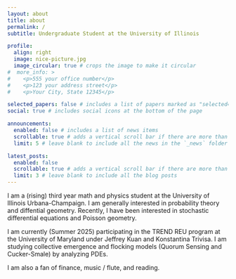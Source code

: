 ```yaml
---
layout: about
title: about
permalink: /
subtitle: Undergraduate Student at the University of Illinois

profile:
  align: right
  image: nice-picture.jpg
  image_circular: true # crops the image to make it circular
#  more_info: >
#    <p>555 your office number</p>
#    <p>123 your address street</p>
#    <p>Your City, State 12345</p>

selected_papers: false # includes a list of papers marked as "selected={true}"
social: true # includes social icons at the bottom of the page

announcements:
  enabled: false # includes a list of news items
  scrollable: true # adds a vertical scroll bar if there are more than 3 news items
  limit: 5 # leave blank to include all the news in the `_news` folder

latest_posts:
  enabled: false
  scrollable: true # adds a vertical scroll bar if there are more than 3 new posts items
  limit: 3 # leave blank to include all the blog posts
---
```


I am a (rising) third year math and physics student at the University of Illinois Urbana-Champaign. I am generally interested in probability theory and diffential geometry. Recently, I have been interested in stochastic differential equations and Poisson geometry.

I am currently (Summer 2025) participating in the TREND REU program at the University of Maryland under Jeffrey Kuan and Konstantina Trivisa. I am studying collective emergence and flocking models (Quorum Sensing and Cucker-Smale) by analyzing PDEs.

I am also a fan of finance, music / flute, and reading.

<!-- Put your address / P.O. box / other info right below your picture. You can also disable any of these elements by editing `profile` property of the YAML header of your `_pages/about.md`. Edit `_bibliography/papers.bib` and Jekyll will render your [publications page](/al-folio/publications/) automatically. -->

<!-- Link to your social media connections, too. This theme is set up to use [Font Awesome icons](https://fontawesome.com/) and [Academicons](https://jpswalsh.github.io/academicons/), like the ones below. Add your Facebook, Twitter, LinkedIn, Google Scholar, or just disable all of them. -->
